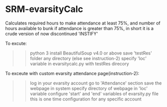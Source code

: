 # SRM-evarsityCalc
Calculates required hours to make attendance at least 75%, and number of hours available to bunk if attendance is greater than 75%, in short it is a crude version of now discontinued 'INSTIFY'

To excute:
>> python 3 
>> install BeautifulSoup v4.0 or above
>> save 'testRes' folder any directory (else see instruction-2)
>> specify 'loc' variable in evarsitycalc.py with testRes direcory

To exceute with custom evarsity attendance page(instruction-2):
>> log in your evarsity account
>> go to 'Attendance' section
>> save the webpage in system
>> specify directory of webpage in 'loc' variable
>> configure 'start' and 'end' variables of evarsity.py file
>> this is one time configuration for any specific account
